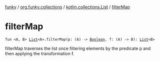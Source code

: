 [funky](../../index.md) / [org.funky.collections](../index.md) / [kotlin.collections.List](index.md) / [filterMap](.)

# filterMap

`fun <A, B> `[`List`](https://kotlinlang.org/api/latest/jvm/stdlib/kotlin.collections/-list/index.html)`<A>.filterMap(p: (A) -> `[`Boolean`](https://kotlinlang.org/api/latest/jvm/stdlib/kotlin/-boolean/index.html)`, f: (A) -> B): `[`List`](https://kotlinlang.org/api/latest/jvm/stdlib/kotlin.collections/-list/index.html)`<B>`

filterMap traverses the list once filtering elements by the predicate p and then applying the transformation f.

